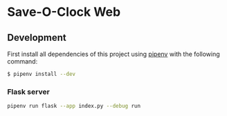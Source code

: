 # Save-O-Clock Web

## Development

First install all dependencies of this project using [pipenv](https://pypi.org/project/pipenv/) with the following command:

```bash
$ pipenv install --dev
```

### Flask server

```bash
pipenv run flask --app index.py --debug run
```
